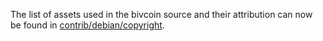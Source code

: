 The list of assets used in the bivcoin source and their attribution can now be found in [contrib/debian/copyright](../contrib/debian/copyright).
